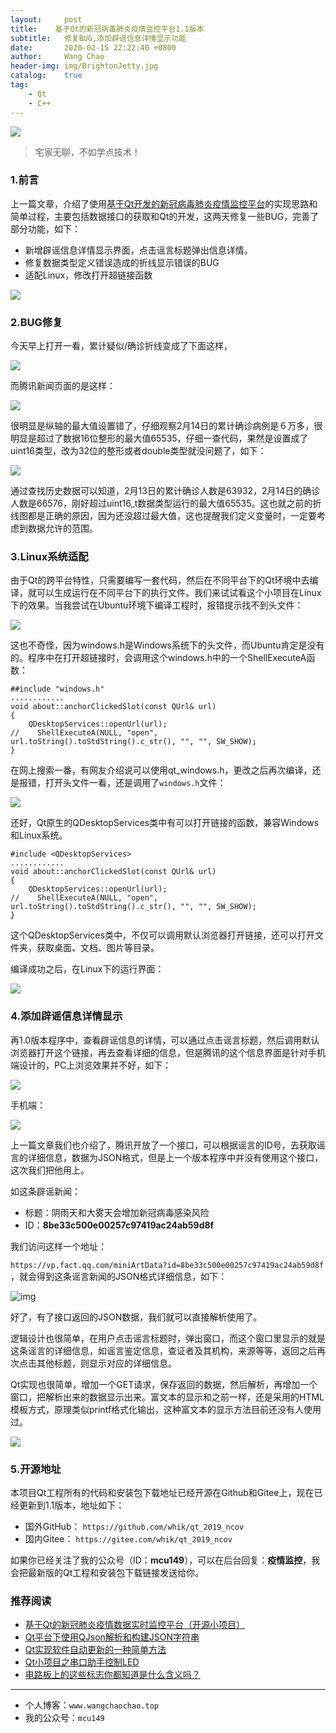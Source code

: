 ```yaml
---
layout:     post
title:    基于Qt的新冠病毒肺炎疫情监控平台1.1版本
subtitle:	修复BUG,添加辟谣信息详情显示功能
date:       2020-02-15 22:22:40 +0800
author:     Wang Chao
header-img: img/BrightonJetty.jpg
catalog:    true
tag:
    - Qt
    - C++
---
```


![](https://wcc-blog.oss-cn-beijing.aliyuncs.com/img/qt_2019_ncov/qt.jpg)

> 宅家无聊，不如学点技术！

### 1.前言

上一篇文章，介绍了使用[基于Qt开发的新冠病毒肺炎疫情监控平台](http://www.wangchaochao.top/2020/02/14/qt-ncov/)的实现思路和简单过程，主要包括数据接口的获取和Qt的开发，这两天修复一些BUG，完善了部分功能，如下：

- 新增辟谣信息详情显示界面，点击谣言标题弹出信息详情。
- 修复数据类型定义错误造成的折线显示错误的BUG
- 适配Linux，修改打开超链接函数

![](https://wcc-blog.oss-cn-beijing.aliyuncs.com/img/qt_2019_ncov/20200215/linux%E6%95%B4%E4%BD%93.png)

### 2.BUG修复

今天早上打开一看，累计疑似/确诊折线变成了下面这样，

![](https://wcc-blog.oss-cn-beijing.aliyuncs.com/img/qt_2019_ncov/20200215/%E8%B6%85%E5%87%BA%E6%95%B0%E6%8D%AE%E8%8C%83%E5%9B%B4%E4%BA%86.jpg)



而腾讯新闻页面的是这样：

![](https://wcc-blog.oss-cn-beijing.aliyuncs.com/img/qt_2019_ncov/20200215/%E8%85%BE%E8%AE%AF%E6%96%B0%E9%97%BB%E6%8A%98%E7%BA%BF%E5%9B%BE.png)

很明显是纵轴的最大值设置错了，仔细观察2月14日的累计确诊病例是６万多，很明显是超过了数据16位整形的最大值65535，仔细一查代码，果然是设置成了uint16类型，改为32位的整形或者double类型就没问题了，如下：

![](https://wcc-blog.oss-cn-beijing.aliyuncs.com/img/qt_2019_ncov/20200215/%E6%95%B0%E6%8D%AE%E6%AD%A3%E5%B8%B8.png)

通过查找历史数据可以知道，2月13日的累计确诊人数是63932，2月14日的确诊人数是66576，刚好超过uint16_t数据类型运行的最大值65535。这也就之前的折线图都是正确的原因，因为还没超过最大值，这也提醒我们定义变量时，一定要考虑到数据允许的范围。

### 3.Linux系统适配

由于Qt的跨平台特性，只需要编写一套代码，然后在不同平台下的Qt环境中去编译，就可以生成运行在不同平台下的执行文件。我们来试试看这个小项目在Linux下的效果。当我尝试在Ubuntu环境下编译工程时，报错提示找不到头文件：

![](https://wcc-blog.oss-cn-beijing.aliyuncs.com/img/qt_2019_ncov/20200215/windows%E6%8A%A5%E9%94%99.png)

这也不奇怪，因为windows.h是Windows系统下的头文件，而Ubuntu肯定是没有的。程序中在打开超链接时，会调用这个windows.h中的一个ShellExecuteA函数：

```
##include "windows.h"
............
void about::anchorClickedSlot(const QUrl& url)
{
    QDesktopServices::openUrl(url);
//    ShellExecuteA(NULL, "open", url.toString().toStdString().c_str(), "", "", SW_SHOW);
}
```

在网上搜索一番，有网友介绍说可以使用qt_windows.h，更改之后再次编译，还是报错，打开头文件一看，还是调用了`windows.h`文件：

![](https://wcc-blog.oss-cn-beijing.aliyuncs.com/img/qt_2019_ncov/20200215/qt_win%E8%B0%83%E7%94%A8.jpg)

还好，Qt原生的QDesktopServices类中有可以打开链接的函数，兼容Windows和Linux系统。

```
#include <QDesktopServices>
............
void about::anchorClickedSlot(const QUrl& url)
{
    QDesktopServices::openUrl(url);
//    ShellExecuteA(NULL, "open", url.toString().toStdString().c_str(), "", "", SW_SHOW);
}
```

这个QDesktopServices类中，不仅可以调用默认浏览器打开链接，还可以打开文件夹，获取桌面、文档、图片等目录。

编译成功之后，在Linux下的运行界面：

![](https://wcc-blog.oss-cn-beijing.aliyuncs.com/img/qt_2019_ncov/20200215/linux%E7%95%8C%E9%9D%A2.png)

### 4.添加辟谣信息详情显示

再1.0版本程序中，查看辟谣信息的详情，可以通过点击谣言标题，然后调用默认浏览器打开这个链接，再去查看详细的信息，但是腾讯的这个信息界面是针对手机端设计的，PC上浏览效果并不好，如下：

![](https://wcc-blog.oss-cn-beijing.aliyuncs.com/img/qt_2019_ncov/3_%E7%BD%91%E9%A1%B5%E7%AB%AF%E8%B0%A3%E8%A8%80%E4%BF%A1%E6%81%AF.jpg)

手机端：

![](https://wcc-blog.oss-cn-beijing.aliyuncs.com/img/qt_2019_ncov/3_%E6%89%8B%E6%9C%BA%E7%AB%AF%E8%B0%A3%E8%A8%80%E4%BF%A1%E6%81%AF.jpg)

上一篇文章我们也介绍了，腾讯开放了一个接口，可以根据谣言的ID号，去获取谣言的详细信息，数据为JSON格式，但是上一个版本程序中并没有使用这个接口，这次我们把他用上。

如这条辟谣新闻：

- 标题：阴雨天和大雾天会增加新冠病毒感染风险
- ID：**8be33c500e00257c97419ac24ab59d8f**

我们访问这样一个地址：

 `https://vp.fact.qq.com/miniArtData?id=8be33c500e00257c97419ac24ab59d8f `，就会得到这条谣言新闻的JSON格式详细信息，如下：

![img](https://wcc-blog.oss-cn-beijing.aliyuncs.com/img/qt_2019_ncov/3_%E8%BE%9F%E8%B0%A3%E8%AF%A6%E7%BB%86%E4%BF%A1%E6%81%AFJSON.gif)

好了，有了接口返回的JSON数据，我们就可以直接解析使用了。

逻辑设计也很简单，在用户点击谣言标题时，弹出窗口，而这个窗口里显示的就是这条谣言的详细信息，如谣言鉴定信息，查证者及其机构，来源等等，返回之后再次点击其他标题，则显示对应的详细信息。

Qt实现也很简单，增加一个GET请求，保存返回的数据，然后解析，再增加一个窗口，把解析出来的数据显示出来。富文本的显示和之前一样，还是采用的HTML模板方式，原理类似printf格式化输出，这种富文本的显示方法目前还没有人使用过。

![](https://wcc-blog.oss-cn-beijing.aliyuncs.com/img/qt_2019_ncov/20200215/%E6%96%B0%E5%A2%9E%E8%BE%9F%E8%B0%A3%E8%AF%A6%E6%83%85%E6%98%BE%E7%A4%BA.gif)

### 5.开源地址

本项目Qt工程所有的代码和安装包下载地址已经开源在Github和Gitee上，现在已经更新到1.1版本，地址如下：

- 国外GitHub： `https://github.com/whik/qt_2019_ncov `
- 国内Gitee： `https://gitee.com/whik/qt_2019_ncov`

如果你已经关注了我的公众号（ID：**mcu149**），可以在后台回复：**疫情监控**，我会把最新版的Qt工程和安装包下载链接发送给你。

### 推荐阅读

- [基于Qt的新冠肺炎疫情数据实时监控平台（开源小项目）](http://www.wangchaochao.top/2020/02/14/qt-ncov/)
- [Qt平台下使用QJson解析和构建JSON字符串](http://www.wangchaochao.top/2019/07/23/QJson-Demo/) 
- [Qt实现软件自动更新的一种简单方法](http://www.wangchaochao.top/2019/03/31/Qt-Update/)
- [Qt小项目之串口助手控制LED](http://www.wangchaochao.top/2019/03/03/Qt-UART-Ctrl-LED/)
- [电路板上的这些标志你都知道是什么含义吗？](http://www.wangchaochao.top/2019/11/17/Certification/)

---

- 个人博客：`www.wangchaochao.top`
- 我的公众号：`mcu149`

